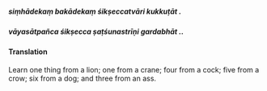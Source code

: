 ##### siṃhādekaṃ bakādekaṃ śikṣeccatvāri kukkuṭāt .
##### vāyasātpañca śikṣecca ṣaṭśunastrīṇi gardabhāt ..

#### Translation

Learn one thing from a lion; one from a crane; four from a cock; five from a crow; six from a dog; and three from an ass.